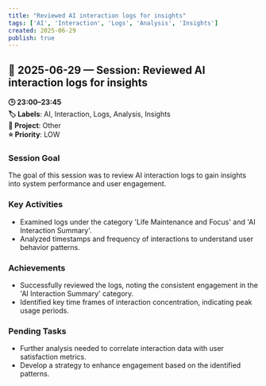 ```yaml
---
title: "Reviewed AI interaction logs for insights"
tags: ['AI', 'Interaction', 'Logs', 'Analysis', 'Insights']
created: 2025-06-29
publish: true
---
```


## 📅 2025-06-29 — Session: Reviewed AI interaction logs for insights

**🕒 23:00–23:45**  
**🏷️ Labels**: AI, Interaction, Logs, Analysis, Insights  
**📂 Project**: Other  
**⭐ Priority**: LOW  


### Session Goal
The goal of this session was to review AI interaction logs to gain insights into system performance and user engagement.

### Key Activities
- Examined logs under the category 'Life Maintenance and Focus' and 'AI Interaction Summary'.
- Analyzed timestamps and frequency of interactions to understand user behavior patterns.

### Achievements
- Successfully reviewed the logs, noting the consistent engagement in the 'AI Interaction Summary' category.
- Identified key time frames of interaction concentration, indicating peak usage periods.

### Pending Tasks
- Further analysis needed to correlate interaction data with user satisfaction metrics.
- Develop a strategy to enhance engagement based on the identified patterns.
